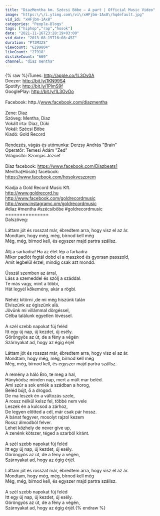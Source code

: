 ```yaml
---
title: "DiazMentha km. Szécsi Böbe – A part | Official Music Video"
image: "https:\/\/i.ytimg.com\/vi\/xHFjbm-1Ax8\/hqdefault.jpg"
vid_id: "xHFjbm-1Ax8"
categories: "People-Blogs"
tags: ["hiphop","rap","hosok"]
date: "2021-11-16T23:28:19+03:00"
vid_date: "2013-08-15T16:08:45Z"
duration: "PT3M32S"
viewcount: "6299804"
likeCount: "27918"
dislikeCount: "669"
channel: "diaz mentha"
---
```

{% raw %}iTunes: <a rel="nofollow" target="blank" href="http://apple.co/1L3Ov0A">http://apple.co/1L3Ov0A</a><br />Deezer: <a rel="nofollow" target="blank" href="http://bit.ly/1KN99S4">http://bit.ly/1KN99S4</a><br />Spotify: <a rel="nofollow" target="blank" href="http://bit.ly/1PlmS9f">http://bit.ly/1PlmS9f</a><br />GooglePlay: <a rel="nofollow" target="blank" href="http://bit.ly/1L3OvOo">http://bit.ly/1L3OvOo</a><br /><br />Facebook: http.//www.facebook.com/diazmentha<br /><br />Zene: Diaz<br />Szöveg: Mentha, Diaz<br />Vokált írta: Diaz, Düki<br />Vokál: Szécsi Böbe<br />Kiadó: Gold Record <br /><br />Rendezés, vágás és utómunka: Derzsy András &quot;Brain&quot;<br />Operatőr: Temesi Ádám &quot;Zed&quot;<br />Világosító: Szomjas József<br /><br />Diaz facebook: <a rel="nofollow" target="blank" href="https://www.facebook.com/Diazbeats1">https://www.facebook.com/Diazbeats1</a><br />Mentha(Hősök) facebook:<br /><a rel="nofollow" target="blank" href="https://www.facebook.com/hosokveszprem">https://www.facebook.com/hosokveszprem</a><br /><br />Kiadja a Gold Record Music Kft.<br /><a rel="nofollow" target="blank" href="http://www.goldrecord.hu">http://www.goldrecord.hu</a><br /><a rel="nofollow" target="blank" href="http://www.facebook.com/goldrecordmusic">http://www.facebook.com/goldrecordmusic</a><br /><a rel="nofollow" target="blank" href="http://www.instagramc.om/goldrecordmusic">http://www.instagramc.om/goldrecordmusic</a><br />#diaz #mentha #szécsiböbe #goldrecordmusic<br />===============<br />Dalszöveg:<br /><br />Láttam jót és rosszat már, ébredtem arra, hogy visz el az ár.<br />Mondtam, hogy még, még, bírnod kell még<br />Még, még, bírnod kell, és egyszer majd partra szállsz.<br /><br />Állj a sarkadra! Ha az élet lép a farkadra<br />Mikor padlót fogtál dobd el a maszkod és gyorsan passzold,<br />Amit legbelül érzel, mindig csak azt mondd.<br /><br />Ússzál szemben az árral,<br />Láss a szemeddel és szólj a száddal.<br />Te más vagy, mint a többi,<br />Hát legyél kőkemény, akár a rögbi.<br /><br />Nehéz kitörni ,de mi még hiszünk talán<br />Elviszünk az égiszünk alá.<br />Jövünk mi villámmal dörgéssel,<br />Célba találunk egyetlen lövéssel.<br /><br />A szél szebb napokat fúj feléd<br />Itt egy új nap, új kezdet, új esély.<br />Göröngyös az út, de a fény a végén<br />Szárnyakat ad, hogy az égig érjél<br /><br />Láttam jót és rosszat már, ébredtem arra, hogy visz el az ár.<br />Mondtam, hogy még, még, bírnod kell még<br />Még, még, bírnod kell, és egyszer majd partra szállsz.<br /><br />A remény a háló Bro, te meg a hal,<br />Hánykódsz minden nap, mert a múlt mar beléd.<br />Ami szúr a sok emlék a szádban a horog,<br />Beléd bújt, ő a drogod.<br />De ma leszek én a változás szele,<br />A rossz nélkül kelsz fel, többé nem vele<br />Leszek én a kulcsod a zárhoz,<br />De legyen előtted a cél, már csak pár hossz.<br />A bánat fegyver, mosolyt rajzol kezem<br />Rossz álmodból felver.<br />Lehet közhely de never give up,<br />A zenénk kötszer, téged a szarból kiránt.<br /><br />A szél szebb napokat fúj feléd<br />Itt egy új nap, új kezdet, új esély.<br />Göröngyös az út, de a fény a végén,<br />Szárnyakat ad, hogy az égig érjél.<br /><br />Láttam jót és rosszat már, ébredtem arra, hogy visz el az ár.<br />Mondtam, hogy még, még, bírnod kell még<br />Még, még, bírnod kell, és egyszer majd partra szállsz.<br /><br />A szél szebb napokat fúj feléd<br />Itt egy új nap, új kezdet, új esély.<br />Göröngyös az út, de a fény a végén,<br />Szárnyakat ad, hogy az égig érjél.{% endraw %}
